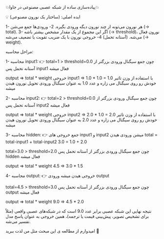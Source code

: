 💥پیاده‌سازی ساده از شبکه عصبی مصنوعی در جاوا💥

💡 ایده اصلی: (ساختار یک نورون مصنوعی)

1- هر نورون می‌تونه از چند نورون دیگه ورودی بگیره.
2- ورودی‌ها جمع می‌شن (→ total).
3- اگر این مجموع از یک مقدار مشخص بیشتر باشه (→ threshold)، نورون فعال می‌شه. (آستانه تحمل)
4- خروجی نورون با یک ضریب تقویت یا تضعیف می‌شه (→ weight).

مراحل محاسبه:

1- محاسبه input1: 👉
total=1 > threshold=0.0
چون جمع سیگنال ورودی بزرگتر از آستانه تحمل
پس input1 فعال میشه

output => total * weight
خروجی input1 => 1.0 * 1.0 = 1.0
با استفاده از وزن تاثیر خودش رو روی سیگنال می زاره و
عدد 1.0 به عنوان سیگنال ورودی تحویل نورون هیدن میشه

2- محاسبه input2: 👉
total=2 > threshold=0.0
چون جمع سیگنال ورودی بزرگتر از آستانه تحمل
پس input2 فعال میشه

output => total * weight
خروجی input2 => 2.0 * 1.0 = 2.0
با استفاده از وزن تاثیر خودش رو روی سیگنال می زاره و
عدد 2.0 به عنوان سیگنال ورودی تحویل نورون هیدن میشه

3- محاسبه hidden: 👉
جمع خروجی های input1 و input2
میشن ورودی هیدن 
total = total-input1 + total-input2
3.0 = 1.0 + 2.0

total=3.0 > threshold=2.0
چون جمع سیگنال ورودی بزرگتر از آستانه تحمل
پس hidden فعال میشه

output => total * weight
4.5 => 3.0 * 1.5

4- محاسبه output: 👉
 خروجی هیدن میشه ورودی output

total=4.5 > threshold=3.0
چون جمع سیگنال ورودی بزرگتر از آستانه تحمل
پس output فعال میشه

output => total * weight
9.0 => 4.5 * 2.0

نتیجه نهایی این شبکه عصبی برابر عدد 9.0 است که
در شبکه‌های عصبی واقعی (مثلاً برای تشخیص تصویر، پیش‌بینی قیمت یا ترجمه)، همین خروجی به عنوان پاسخ مدل تفسیر می‌شه.

امیدوارم از مطالعه ی این مبحث مثل من لذت ببرید 🙂
